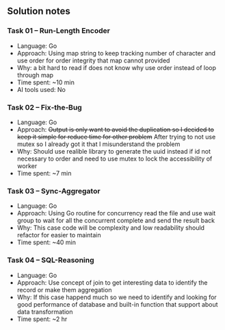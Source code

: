 ## Solution notes

### Task 01 – Run‑Length Encoder

- Language: Go
- Approach: Using map string to keep tracking number of character and use order for order integrity that map cannot provided
- Why: a bit hard to read if does not know why use order instead of loop through map
- Time spent: ~10 min
- AI tools used: No

### Task 02 – Fix‑the‑Bug

- Language: Go
- Approach: ~~Output is only want to avoid the duplication so I decided to keep it simple for reduce time for other problem~~ After trying to not use mutex so I already got it that I misunderstand the problem
- Why: Should use realible library to generate the uuid instead if id not necessary to order and need to use mutex to lock the accessibility of worker
- Time spent: ~7 min

### Task 03 – Sync-Aggregator

- Language: Go
- Approach: Using Go routine for concurrency read the file and use wait group to wait for all the concurrent complete and send the result back
- Why: This case code will be complexity and low readability should refactor for easier to maintain
- Time spent: ~40 min

### Task 04 – SQL-Reasoning

- Language: Go
- Approach: Use concept of join to get interesting data to identify the record or make them aggregation
- Why: If this case happend much so we need to identify and looking for good performance of database and built-in function that support about data transformation
- Time spent: ~2 hr
